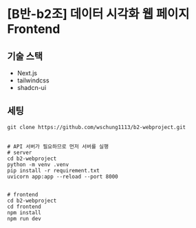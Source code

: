  
# [B반-b2조] 데이터 시각화 웹 페이지 Frontend 

## 기술 스택
- Next.js
- tailwindcss
- shadcn-ui

## 세팅
```shell
git clone https://github.com/wschung1113/b2-webproject.git


# API 서버가 필요하므로 먼저 서버를 실행
# server 
cd b2-webproject
python -m venv .venv
pip install -r requirement.txt
uvicorn app:app --reload --port 8000


# frontend
cd b2-webproject
cd frontend
npm install
npm run dev
```